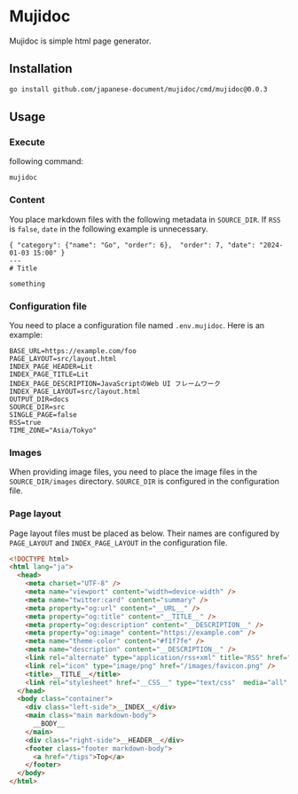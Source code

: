# Mujidoc

Mujidoc is simple html page generator.

## Installation

```bash
go install github.com/japanese-document/mujidoc/cmd/mujidoc@0.0.3
```

## Usage

### Execute

following command:

```
mujidoc
```

### Content

You place markdown files with the following metadata in `SOURCE_DIR`.
If `RSS` is `false`, `date` in the following example is unnecessary.

```
{ "category": {"name": "Go", "order": 6},  "order": 7, "date": "2024-01-03 15:00" }
---
# Title 

something
```

### Configuration file

You need to place a configuration file named `.env.mujidoc`. Here is an example:

```
BASE_URL=https://example.com/foo
PAGE_LAYOUT=src/layout.html
INDEX_PAGE_HEADER=Lit
INDEX_PAGE_TITLE=Lit
INDEX_PAGE_DESCRIPTION=JavaScriptのWeb UI フレームワーク
INDEX_PAGE_LAYOUT=src/layout.html
OUTPUT_DIR=docs
SOURCE_DIR=src
SINGLE_PAGE=false
RSS=true
TIME_ZONE="Asia/Tokyo"
```

### Images

When providing image files, you need to place the image files in the `SOURCE_DIR/images` directory. `SOURCE_DIR` is configured in the configuration file.

### Page layout

Page layout files must be placed as below. Their names are configured by `PAGE_LAYOUT` and `INDEX_PAGE_LAYOUT` in the configuration file. 

```html
<!DOCTYPE html>
<html lang="ja">
  <head>
    <meta charset="UTF-8" />
    <meta name="viewport" content="width=device-width" />
    <meta name="twitter:card" content="summary" />
    <meta property="og:url" content="__URL__" />
    <meta property="og:title" content="__TITLE__" />
    <meta property="og:description" content="__DESCRIPTION__" />
    <meta property="og:image" content="https://example.com" />
    <meta name="theme-color" content="#f1f7fe" />
    <meta name="description" content="__DESCRIPTION__" />
    <link rel="alternate" type="application/rss+xml" title="RSS" href="/rss.xml" />
    <link rel="icon" type="image/png" href="/images/favicon.png" />
    <title>__TITLE__</title>
    <link rel="stylesheet" href="__CSS__" type="text/css"  media="all" />
  </head>
  <body class="container">
    <div class="left-side">__INDEX__</div>
    <main class="main markdown-body">
      __BODY__
    </main>
    <div class="right-side">__HEADER__</div>
    <footer class="footer markdown-body">
      <a href="/tips">Top</a>
    </footer>
  </body>
</html>
```